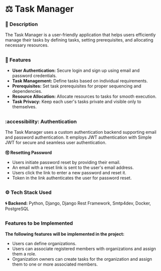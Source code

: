 # ⚖️ Task Manager

### 🔺 Description

The Task Manager is a user-friendly application that helps users efficiently manage their tasks by defining tasks, setting prerequisites, and allocating necessary resources.

##

### 🔺 Features

- **User Authentication:** Secure login and sign up using email and password credentials.
- **Task Management:** Define tasks based on individual requirements.
- **Prerequisites:** Set task prerequisites for proper sequencing and dependencies.
- **Resource Allocation:** Allocate resources to tasks for smooth execution.
- **Task Privacy:** Keep each user's tasks private and visible only to themselves.

##

### :accessibility: Authentication

The Task Manager uses a custom authentication backend supporting email and password authentication. It employs JWT authentication with Simple JWT for secure and seamless user authentication.

**🉑 Resetting Password**

- Users initiate password reset by providing their email.
- An email with a reset link is sent to the user's email address.
- Users click the link to enter a new password and reset it.
- Token in the link authenticates the user for password reset.

##

### ⚙️ Tech Stack Used

**🌀 Backend:** Python, Django, Django Rest Framework, Smtp4dev, Docker, PostgreSQL

##

### Features to be Implemented

**The following features will be implemented in the project:**

- Users can define organizations.
- Users can associate registered members with organizations and assign them a role.
- Organization owners can create tasks for the organization and assign them to one or more associated members.
